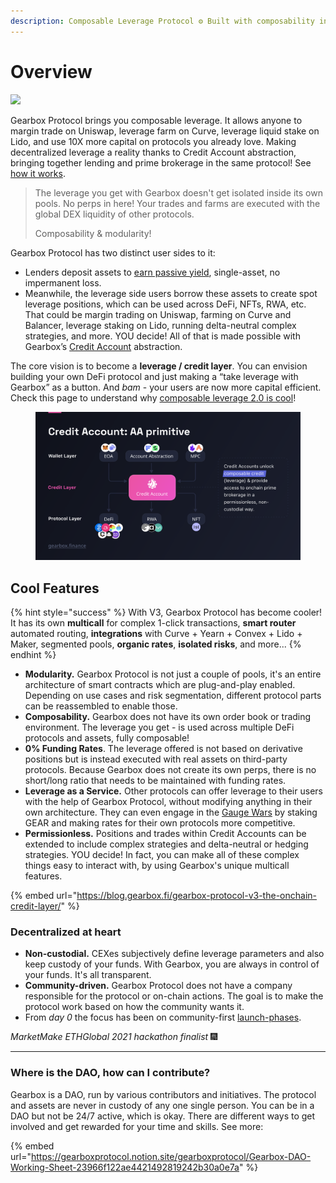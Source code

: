 ```yaml
---
description: Composable Leverage Protocol ⚙ Built with composability in mind <3
---
```


# Overview&#x20;

![](.gitbook/assets/IMG\_7234.PNG)

Gearbox Protocol brings you composable leverage. It allows anyone to margin trade on Uniswap, leverage farm on Curve, leverage liquid stake on Lido, and use 10X more capital on protocols you already love. Making decentralized leverage a reality thanks to Credit Account abstraction, bringing together lending and prime brokerage in the same protocol! See [how it works](overview/how-it-works.md).

> The leverage you get with Gearbox doesn't get isolated inside its own pools. No perps in here! Your trades and farms are executed with the global DEX liquidity of other protocols.
>
> Composability & modularity!

Gearbox Protocol has two distinct user sides to it:

* Lenders deposit assets to [earn passive yield](lending-market/manage-liquidity.md), single-asset, no impermanent loss.
* Meanwhile, the leverage side users borrow these assets to create spot leverage positions, which can be used across DeFi, NFTs, RWA, etc. That could be margin trading on Uniswap, farming on Curve and Balancer, leverage staking on Lido, running delta-neutral complex strategies, and more. YOU decide! All of that is made possible with Gearbox’s [Credit Account](overview/credit-account/) abstraction.

The core vision is to become a **leverage / credit layer**. You can envision building your own DeFi protocol and just making a “take leverage with Gearbox” as a button. And _bam_ - your users are now more capital efficient. Check this page to understand why [composable leverage 2.0 is cool](what-can-you-do-with-leverage-2.0.md)!

<figure><img src=".gitbook/assets/Gearbox onchain credit primitive composable leverage.png" alt=""><figcaption></figcaption></figure>

## **Cool Features**

{% hint style="success" %}
With V3, Gearbox Protocol has become cooler! It has its own **multicall** for complex 1-click transactions, **smart router** automated routing, **integrations** with Curve + Yearn + Convex + Lido + Maker, segmented pools, **organic rates**, **isolated risks**, and more...
{% endhint %}

* **Modularity.** Gearbox Protocol is not just a couple of pools, it's an entire architecture of smart contracts which are plug-and-play enabled. Depending on use cases and risk segmentation, different protocol parts can be reassembled to enable those.
* **Composability.** Gearbox does not have its own order book or trading environment. The leverage you get - is used across multiple DeFi protocols and assets, fully composable!
* **0% Funding Rates**. The leverage offered is not based on derivative positions but is instead executed with real assets on third-party protocols. Because Gearbox does not create its own perps, there is no short/long ratio that needs to be maintained with funding rates.&#x20;
* **Leverage as a Service.** Other protocols can offer leverage to their users with the help of Gearbox Protocol, without modifying anything in their own architecture. They can even engage in the [Gauge Wars](governance/quotas-and-gauges/#gauges) by staking GEAR and making rates for their own protocols more competitive.&#x20;
* **Permissionless.** Positions and trades within Credit Accounts can be extended to include complex strategies and delta-neutral or hedging strategies. YOU decide! In fact, you can make all of these complex things easy to interact with, by using Gearbox's unique multicall features.

{% embed url="https://blog.gearbox.fi/gearbox-protocol-v3-the-onchain-credit-layer/" %}

### Decentralized at heart

* **Non-custodial.** CEXes subjectively define leverage parameters and also keep custody of your funds. With Gearbox, you are always in control of your funds. It's all transparent.
* **Community-driven.** Gearbox Protocol does not have a company responsible for the protocol or on-chain actions. The goal is to make the protocol work based on how the community wants it.&#x20;
* From _day 0_ the focus has been on community-first [launch-phases](overview/launch-phases/ "mention").

_MarketMake ETHGlobal 2021 hackathon finalist_ 🎆

***

### **Where is the DAO, how can I contribute?**

Gearbox is a DAO, run by various contributors and initiatives. The protocol and assets are never in custody of any one single person. You can be in a DAO but not be 24/7 active, which is okay. There are different ways to get involved and get rewarded for your time and skills. See more:

{% embed url="https://gearboxprotocol.notion.site/gearboxprotocol/Gearbox-DAO-Working-Sheet-23966f122ae4421492819242b30a0e7a" %}
